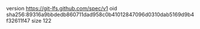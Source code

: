 version https://git-lfs.github.com/spec/v1
oid sha256:89316a9bbdedb860711dad958c0b41012847096d0310dab5169d9b4f32611f47
size 122
